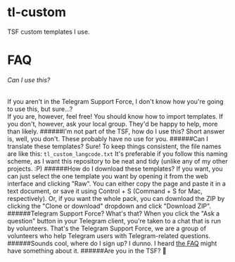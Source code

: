 # tl-custom
TSF custom templates I use.
# FAQ
###### Can I use this?
If you aren't in the Telegram Support Force, I don't know how you're going to use this, but sure...? <br />
If you are, however, feel free! You should know how to import templates. If you don't, however, ask your local group. They'd be happy to help, more than likely.
######I'm not part of the TSF, how do I use this?
Short answer is, well, you don't. These probably have no use for you. 
######Can I translate these templates?
Sure! To keep things consistent, the file names are like this: `tl_custom_langcode.txt` It's preferable if you follow this naming scheme, as I want this repository to be neat and tidy (unlike any of my other projects. :P)
######How do I download these templates?
If you want, you can just select the one template you want by opening it from the web interface and clicking "Raw". You can either copy the page and paste it in a text document, or save it using Control + S (Command + S for Mac, respectively). Or, if you want the whole pack, you can download the ZIP by clicking the "Clone or download" dropdown and click "Download ZIP".
######Telegram Support Force? What's that?
When you click the "Ask a question" button in your Telegram client, you're taken to a chat that is run by volunteers. That's the Telegram Support Force, we are a group of volunteers who help Telegram users with Telegram-related questions.
######Sounds cool, where do I sign up?
I dunno. I heard [the FAQ](https://telegram.org/faq) might have something about it.
######Are you in the TSF?
🤔
